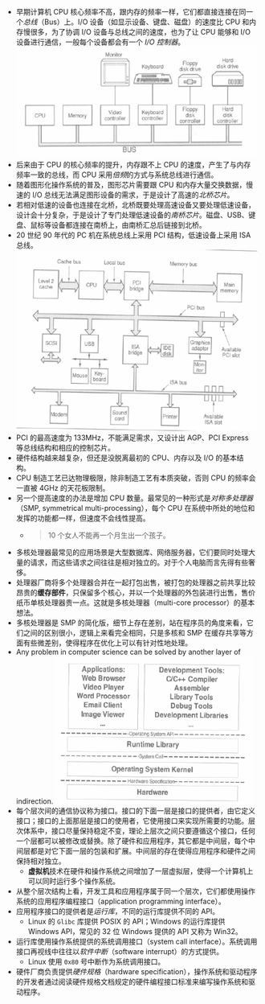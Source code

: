 - 早期计算机 CPU 核心频率不高，跟内存的频率一样，它们都直接连接在同一个*总线*（Bus）上。I/O 设备（如显示设备、键盘、磁盘）的速度比 CPU 和内存慢很多，为了协调 I/O 设备与总线之间的速度，也为了让 CPU 能够和 I/O 设备进行通信，一般每个设备都会有一个 *I/O 控制器*。
    ![](./src/bus.png)
- 后来由于 CPU 的核心频率的提升，内存跟不上 CPU 的速度，产生了与内存频率一致的总线，而 CPU 采用*倍频*的方式与系统总线进行通信。
- 随着图形化操作系统的普及，图形芯片需要跟 CPU 和内存大量交换数据，慢速的 I/O 总线无法满足图形设备的需求，于是设计了高速的*北桥芯片*。
- 若相对低速的设备也连接在北桥，北桥既要处理高速设备又要处理低速设备，设计会十分复杂，于是设计了专门处理低速设备的*南桥芯片*。磁盘、USB、键盘、鼠标等设备都连接在南桥上，由南桥汇总后链接到北桥。
- 20 世纪 90 年代的 PC 机在系统总线上采用 PCI 结构，低速设备上采用 ISA 总线。
    ![](./src/PCI_ISA.png)
- PCI 的最高速度为 133MHz，不能满足需求，又设计出 AGP、PCI Express 等总线结构和相应的控制芯片。
- 硬件结构越来越复杂，但还是没脱离最初的 CPU、内存以及 I/O 的基本结构。
- CPU 制造工艺已达物理极限，除非制造工艺有本质突破，否则 CPU 的频率会一直被 4GHz 的天花板限制。
- 另一个提高速度的办法是增加 CPU 数量。最常见的一种形式是*对称多处理器*（SMP, symmetrical multi-processing），每个 CPU 在系统中所处的地位和发挥的功能都一样，但速度不会线性提高。
    - > 10 个女人不能再一个月生出一个孩子。
- 多核处理器最常见的应用场景是大型数据库、网络服务器，它们要同时处理大量的请求，而这些请求之间往往是相对独立的。对于个人电脑而言先得有些奢侈。
- 处理器厂商将多个处理器合并在一起打包出售，被打包的处理器之前共享比较昂贵的**缓存部件**，只保留多个核心，并以一个处理器的外包装进行出售，售价纸币单核处理器贵一点。这就是多核处理器（multi-core processor）的基本想法。
- 多核处理器是 SMP 的简化版，细节上存在差别，站在程序员的角度来看，它们之间的区别很小，逻辑上来看完全相同，只是多核和 SMP 在缓存共享等方面有些微差别，使得程序在优化上可以有针对性地处理。
- Any problem in computer science can be solved by another layer of indirection.
    ![](src/indirection.png)
- 每个层次间的通信协议称为接口。接口的下面一层是接口的提供者，由它定义接口；接口的上面那层是接口的使用者，它使用接口来实现所需要的功能。层次体系中，接口尽量保持稳定不变，理论上层次之间只要遵循这个接口，任何一个层都可以被修改或替换。除了硬件和应用程序，其它都是中间层，每个中间层都是对它下面一层的包装和扩展。中间层的存在使得应用程序和硬件之间保持相对独立。
    - **虚拟机**技术在硬件和操作系统之间增加了一层虚拟层，使得一个计算机上可以同时运行多个操作系统。
- 从整个层次结构上看，开发工具和应用程序属于同一个层次，它们都使用操作系统的应用程序编程接口（application programming interface）。
- 应用程序接口的提供者是*运行库*，不同的运行库提供不同的 API。
    - Linux 的 `Glibc` 库提供 POSIX 的 API；Windows 的运行库提供 Windows API，常见的 32 位 Windows 提供的 API 又称为 Win32。
- 运行库使用操作系统提供的系统调用接口（system call interface）。系统调用接口再视线中往往以*软件中断*（software interrupt）的方式提供。
    - Linux 使用 `0x80` 号中断作为系统调用接口。
- 硬件厂商负责提供*硬件规格*（hardware specification），操作系统和驱动程序的开发者通过阅读硬件规格文档规定的硬件编程接口标准来编写操作系统和驱动程序。
<!-- continues at p18 -->